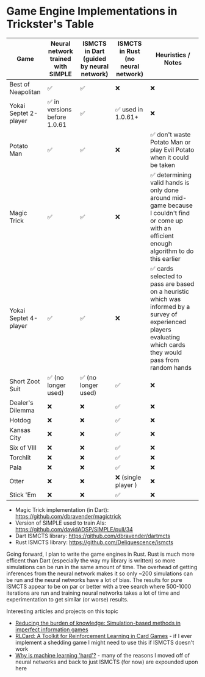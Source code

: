 # Game Engine Implementations in Trickster's Table

| Game                  | Neural network trained with SIMPLE  | ISMCTS in Dart (guided by neural network) | ISMCTS in Rust (no neural network)  | Heuristics / Notes                                                                                                                                                  |
|-----------------------|-------------------------------------|-------------------------------------------|-------------------------------------|---------------------------------------------------------------------------------------------------------------------------------------------------------------------|
| Best of Neapolitan    | ✅                                  | ✅                                         | ❌                                  | ❌                                                                                                                                                                |
| Yokai Septet 2-player | ✅ in versions before 1.0.61        | ✅                                         | ✅ used in 1.0.61+                  | ❌                                                                                                                                                                |
| Potato Man            | ✅                                  | ✅                                         | ❌                                  | ✅ don't waste Potato Man or play Evil Potato when it could be taken                                                                                              |
| Magic Trick           | ✅                                  | ✅                                         | ❌                                  | ✅ determining valid hands is only done around mid-game because I couldn't find or come up with an efficient enough algorithm to do this earlier                  |
| Yokai Septet 4-player | ✅                                  | ✅                                         | ❌                                  | ✅ cards selected to pass are based on a heuristic which was informed by a survey of experienced players evaluating which cards they would pass from random hands |
| Short Zoot Suit       | ✅ (no longer used)                 | ✅ (no longer used)                        | ✅                                  | ❌                                                                                                                                                                |
| Dealer's Dilemma      | ❌                                  | ❌                                         | ✅                                  | ❌                                                                                                                                                                |
| Hotdog                | ❌                                  | ❌                                         | ✅                                  | ❌                                                                                                                                                                |
| Kansas City           | ❌                                  | ❌                                         | ✅                                  | ❌                                                                                                                                                                |
| Six of VIII           | ❌                                  | ❌                                         | ✅                                  | ❌                                                                                                                                                                |
| Torchlit              | ❌                                  | ❌                                         | ✅                                  | ❌                                                                                                                                                                |
| Pala                  | ❌                                  | ❌                                         | ✅                                  | ❌                                                                                                                                                                |
| Otter                 | ❌                                  | ❌                                         | ❌ (single player )                 | ❌                                                                                                                                                                |
| Stick 'Em             | ❌                                  | ❌                                         | ✅                                  | ❌                                                                                                                                                                |

* Magic Trick implementation (in Dart): https://github.com/dbravender/magictrick
* Version of SIMPLE used to train AIs: https://github.com/davidADSP/SIMPLE/pull/34
* Dart ISMCTS library: https://github.com/dbravender/dartmcts
* Rust ISMCTS library: https://github.com/Deliquescence/ismcts

Going forward, I plan to write the game engines in Rust. Rust is much more efficent than Dart (especially the way my library is written) so more simulations can be run in the same amount of time. The overhead of getting inferences from the neural network makes it so only ~200 simulations can be run and the neural networks have a lot of bias. The results for pure ISMCTS appear to be on par or better with a tree search where 500-1000 iterations are run and training neural networks takes a lot of time and experimentation to get similar (or worse) results.

Interesting articles and projects on this topic

* [Reducing the burden of knowledge: Simulation-based methods in imperfect information games](https://www.aifactory.co.uk/newsletter/2013_01_reduce_burden.htm)
* [RLCard: A Toolkit for Reinforcement Learning in Card Games](https://rlcard.org/) - if I ever implement a shedding game I might need to use this if ISMCTS doesn't work
* [Why is machine learning 'hard'?](https://ai.stanford.edu/~zayd/why-is-machine-learning-hard.html) - many of the reasons I moved off of neural networks and back to just ISMCTS (for now) are expounded upon here

